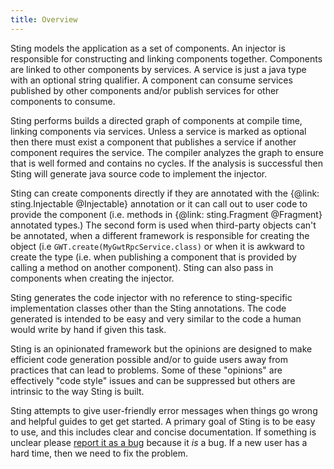 ```yaml
---
title: Overview
---
```


Sting models the application as a set of components. An injector is responsible for constructing
and linking components together. Components are linked to other components by services. A service
is just a java type with an optional string qualifier. A component can consume services published
by other components and/or publish services for other components to consume.

Sting performs builds a directed graph of components at compile time, linking components via services.
Unless a service is marked as optional then there must exist a component that publishes a service
if another component requires the service. The compiler analyzes the graph to ensure that is well
formed and contains no cycles. If the analysis is successful then Sting will generate java source
code to implement the injector.

Sting can create components directly if they are annotated with the {@link: sting.Injectable @Injectable} annotation
or it can call out to user code to provide the component (i.e. methods in {@link: sting.Fragment @Fragment} annotated
types.) The second form is used when third-party objects can't be annotated, when a different framework is
responsible for creating the object (i.e `GWT.create(MyGwtRpcService.class)` or when it is awkward to
create the type (i.e. when publishing a component that is provided by calling a method on another
component). Sting can also pass in components when creating the injector.

Sting generates the code injector with no reference to sting-specific implementation classes other than
the Sting annotations. The code generated is intended to be easy and very similar to the code a human
would write by hand if given this task.

Sting is an opinionated framework but the opinions are designed to make efficient code generation
possible and/or to guide users away from practices that can lead to problems. Some of these "opinions"
are effectively "code style" issues and can be suppressed but others are intrinsic to the way Sting
is built.

Sting attempts to give user-friendly error messages when things go wrong and helpful guides to get
get started. A primary goal of Sting is to be easy to use, and this includes clear and concise documentation.
If something is unclear please [report it as a bug](https://github.com/sting-ioc/sting/issues) because it *is*
a bug. If a new user has a hard time, then we need to fix the problem.
